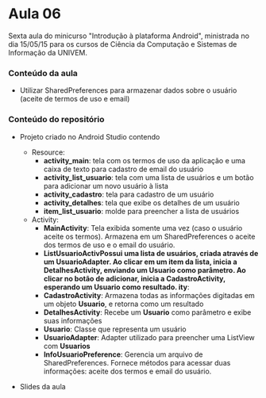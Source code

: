# Aula 06 #

Sexta aula do minicurso "Introdução à plataforma Android", ministrada no dia 15/05/15 para os cursos de Ciência da Computação e Sistemas de Informação da UNIVEM.

### Conteúdo da aula ###

* Utilizar SharedPreferences para armazenar dados sobre o usuário (aceite de termos de uso e email)

### Conteúdo do repositório ###

* Projeto criado no Android Studio contendo

    * Resource:
        * **activity_main**: tela com os termos de uso da aplicação e uma caixa de texto para cadastro de email do usuário
        * **activity_list_usuario**: tela com uma lista de usuários e um botão para adicionar um novo usuário à lista
        * **activity_cadastro**: tela para cadastro de um usuário
        * **activity_detalhes**: tela que exibe os detalhes de um usuário
        * **item_list_usuario**: molde para preencher a lista de usuários
    * Activity:
        * **MainActivity**: Tela exibida somente uma vez (caso o usuário aceite os termos). Armazena em um SharedPreferences o aceite dos termos de uso e o email do usuário.
        * **ListUsuarioActivPossui uma lista de usuários, criada através de um **UsuarioAdapter**. Ao clicar em um item da lista, inicia a **DetalhesActivity**, enviando um **Usuario** como parâmetro. Ao clicar no botão de adicionar, inicia a **CadastroActivity**, esperando um **Usuario** como resultado. ity**: 
        * **CadastroActivity**: Armazena todas as informações digitadas em um objeto **Usuario**, e retorna como um resultado
        * **DetalhesActivity**: Recebe um **Usuario** como parâmetro e exibe suas informações
        * **Usuario**: Classe que representa um usuário
        * **UsuarioAdapter**: Adapter utilizado para preencher uma ListView com **Usuarios**
        * **InfoUsuarioPreference**: Gerencia um arquivo de SharedPreferences. Fornece métodos para acessar duas informações: aceite dos termos e email do usuário.
        
* Slides da aula

